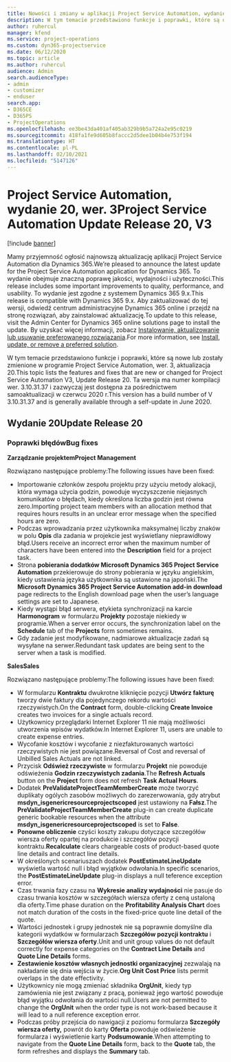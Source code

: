 ```yaml
---
title: Nowości i zmiany w aplikacji Project Service Automation, wydanie 20, wer. 3
description: W tym temacie przedstawiono funkcje i poprawki, które są dostępne w programie Project Service Automation, aktualizacja 20, wer. 3
author: ruhercul
manager: kfend
ms.service: project-operations
ms.custom: dyn365-projectservice
ms.date: 06/12/2020
ms.topic: article
ms.author: ruhercul
audience: Admin
search.audienceType:
- admin
- customizer
- enduser
search.app:
- D365CE
- D365PS
- ProjectOperations
ms.openlocfilehash: ee3be43da401af405ab329b9b5a724a2e95c0219
ms.sourcegitcommit: 418fa1fe9d605b8faccc2d5dee1b04b4e753f194
ms.translationtype: HT
ms.contentlocale: pl-PL
ms.lasthandoff: 02/10/2021
ms.locfileid: "5147126"
---
```

# <a name="project-service-automation-update-release-20-v3"></a><span data-ttu-id="e453f-103">Project Service Automation, wydanie 20, wer. 3</span><span class="sxs-lookup"><span data-stu-id="e453f-103">Project Service Automation Update Release 20, V3</span></span>

[!include [banner](../includes/psa-now-project-operations.md)]

<span data-ttu-id="e453f-104">Mamy przyjemność ogłosić najnowszą aktualizację aplikacji Project Service Automation dla Dynamics 365.</span><span class="sxs-lookup"><span data-stu-id="e453f-104">We’re pleased to announce the latest update for the Project Service Automation application for Dynamics 365.</span></span> <span data-ttu-id="e453f-105">To wydanie obejmuje znaczną poprawę jakości, wydajności i użyteczności.</span><span class="sxs-lookup"><span data-stu-id="e453f-105">This release includes some important improvements to quality, performance, and usability.</span></span> <span data-ttu-id="e453f-106">To wydanie jest zgodne z systemem Dynamics 365 9.x.</span><span class="sxs-lookup"><span data-stu-id="e453f-106">This release is compatible with Dynamics 365 9.x.</span></span> <span data-ttu-id="e453f-107">Aby zaktualizować do tej wersji, odwiedź centrum administracyjne Dynamics 365 online i przejdź na stronę rozwiązań, aby zainstalować aktualizację.</span><span class="sxs-lookup"><span data-stu-id="e453f-107">To update to this release, visit the Admin Center for Dynamics 365 online solutions page to install the update.</span></span> <span data-ttu-id="e453f-108">By uzyskać więcej informacji, zobacz [Instalowanie, aktualizowanie lub usuwanie preferowanego rozwiązania](https://docs.microsoft.com/power-platform/admin/install-remove-preferred-solution).</span><span class="sxs-lookup"><span data-stu-id="e453f-108">For more information, see [Install, update, or remove a preferred solution](https://docs.microsoft.com/power-platform/admin/install-remove-preferred-solution).</span></span>

<span data-ttu-id="e453f-109">W tym temacie przedstawiono funkcje i poprawki, które są nowe lub zostały zmienione w programie Project Service Automation, wer. 3, aktualizacja 20.</span><span class="sxs-lookup"><span data-stu-id="e453f-109">This topic lists the features and fixes that are new or changed for Project Service Automation V3, Update Release 20.</span></span> <span data-ttu-id="e453f-110">Ta wersja ma numer kompilacji wer. 3.10.31.37 i zazwyczaj jest dostępna za pośrednictwem samoaktualizacji w czerwcu 2020 r.</span><span class="sxs-lookup"><span data-stu-id="e453f-110">This version has a build number of V 3.10.31.37 and is generally available through a self-update in June 2020.</span></span>

## <a name="update-release-20"></a><span data-ttu-id="e453f-111">Wydanie 20</span><span class="sxs-lookup"><span data-stu-id="e453f-111">Update Release 20</span></span>

### <a name="bug-fixes"></a><span data-ttu-id="e453f-112">Poprawki błędów</span><span class="sxs-lookup"><span data-stu-id="e453f-112">Bug fixes</span></span>

<span data-ttu-id="e453f-113">**Zarządzanie projektem**</span><span class="sxs-lookup"><span data-stu-id="e453f-113">**Project Management**</span></span>

<span data-ttu-id="e453f-114">Rozwiązano następujące problemy:</span><span class="sxs-lookup"><span data-stu-id="e453f-114">The following issues have been fixed:</span></span>

- <span data-ttu-id="e453f-115">Importowanie członków zespołu projektu przy użyciu metody alokacji, która wymaga użycia godzin, powoduje wyczyszczenie niejasnych komunikatów o błędach, kiedy określona liczba godzin jest równa zero.</span><span class="sxs-lookup"><span data-stu-id="e453f-115">Importing project team members with an allocation method that requires hours results in an unclear error message when the specified hours are zero.</span></span>
- <span data-ttu-id="e453f-116">Podczas wprowadzania przez użytkownika maksymalnej liczby znaków w polu **Opis** dla zadania w projekcie jest wyświetlany nieprawidłowy błąd.</span><span class="sxs-lookup"><span data-stu-id="e453f-116">Users receive an incorrect error when the maximum number of characters have been entered into the **Description** field for a project task.</span></span>
- <span data-ttu-id="e453f-117">Strona **pobierania dodatków Microsoft Dynamics 365 Project Service Automation** przekierowuje do strony pobierania w języku angielskim, kiedy ustawienia języka użytkownika są ustawione na japoński.</span><span class="sxs-lookup"><span data-stu-id="e453f-117">The **Microsoft Dynamics 365 Project Service Automation add-in download** page redirects to the English download page when the user’s language settings are set to Japanese.</span></span>
- <span data-ttu-id="e453f-118">Kiedy wystąpi błąd serwera, etykieta synchronizacji na karcie **Harmonogram** w formularzu **Projekty** pozostaje niekiedy w programie.</span><span class="sxs-lookup"><span data-stu-id="e453f-118">When a server error occurs, the synchronization label on the **Schedule** tab of the **Projects** form sometimes remains.</span></span>
- <span data-ttu-id="e453f-119">Gdy zadanie jest modyfikowane, nadmiarowe aktualizacje zadań są wysyłane na serwer.</span><span class="sxs-lookup"><span data-stu-id="e453f-119">Redundant task updates are being sent to the server when a task is modified.</span></span>

<span data-ttu-id="e453f-120">**Sales**</span><span class="sxs-lookup"><span data-stu-id="e453f-120">**Sales**</span></span>

<span data-ttu-id="e453f-121">Rozwiązano następujące problemy:</span><span class="sxs-lookup"><span data-stu-id="e453f-121">The following issues have been fixed:</span></span>

- <span data-ttu-id="e453f-122">W formularzu **Kontraktu** dwukrotne kliknięcie pozycji **Utwórz fakturę** tworzy dwie faktury dla pojedynczego rekordu wartości rzeczywistych.</span><span class="sxs-lookup"><span data-stu-id="e453f-122">On the **Contract** form, double-clicking **Create Invoice** creates two invoices for a single actuals record.</span></span>
- <span data-ttu-id="e453f-123">Użytkownicy przeglądarki Internet Explorer 11 nie mają możliwości utworzenia wpisów wydatków.</span><span class="sxs-lookup"><span data-stu-id="e453f-123">In Internet Explorer 11, users are unable to create expense entries.</span></span>
- <span data-ttu-id="e453f-124">Wycofanie kosztów i wycofanie z niezfakturowanych wartości rzeczywistych nie jest powiązane.</span><span class="sxs-lookup"><span data-stu-id="e453f-124">Reversal of Cost and reversal of Unbilled Sales Actuals are not linked.</span></span>
- <span data-ttu-id="e453f-125">Przycisk **Odśwież rzeczywiste** w formularzu **Projekt** nie powoduje odświeżenia **Godzin rzeczywistych zadania**.</span><span class="sxs-lookup"><span data-stu-id="e453f-125">The **Refresh Actuals** button on the **Project** form does not refresh **Task Actual Hours**.</span></span>
- <span data-ttu-id="e453f-126">Dodatek **PreValidateProjectTeamMemberCreate** może tworzyć duplikaty ogólych zasobów możliwych do zarezerwowania, gdy atrybut **msdyn_isgenericresourceprojectscoped** jest ustawiony na **Fałsz**.</span><span class="sxs-lookup"><span data-stu-id="e453f-126">The **PreValidateProjectTeamMemberCreate** plug-in can create duplicate generic bookable resources when the attribute **msdyn_isgenericresourceprojectscoped** is set to **False**.</span></span>
- <span data-ttu-id="e453f-127">**Ponowne obliczenie** czyści koszty zakupu dotyczące szczegółów wiersza oferty opartej na produkcie i szczegółów pozycji kontraktu.</span><span class="sxs-lookup"><span data-stu-id="e453f-127">**Recalculate** clears chargeable costs of product-based quote line details and contract line details.</span></span>
- <span data-ttu-id="e453f-128">W określonych scenariuszach dodatek **PostEstimateLineUpdate** wyświetla wartość null i błąd wyjątków odwołania.</span><span class="sxs-lookup"><span data-stu-id="e453f-128">In specific scenarios, the **PostEstimateLineUpdate** plug-in displays a null teference exception error.</span></span>
- <span data-ttu-id="e453f-129">Czas trwania fazy czasu na **Wykresie analizy wydajności** nie pasuje do czasu trwania kosztów w szczegółach wiersza oferty z ceną ustaloną dla oferty.</span><span class="sxs-lookup"><span data-stu-id="e453f-129">Time phase duration on the **Profitability Analysis Chart** does not match duration of the costs in the fixed-price quote line detail of the quote.</span></span>
- <span data-ttu-id="e453f-130">Wartości jednostek i grupy jednostek nie są poprawnie domyślne dla kategorii wydatków w formularzach **Szczegółów pozycji kontraktu** i **Szczegółów wiersza oferty**.</span><span class="sxs-lookup"><span data-stu-id="e453f-130">Unit and unit group values do not default correctly for expense categories on the **Contract Line Details** and **Quote Line Details** forms.</span></span>
- <span data-ttu-id="e453f-131">**Zestawienie kosztów własnych jednostki organizacyjnej** zezwalają na nakładanie się dnia wejścia w życie.</span><span class="sxs-lookup"><span data-stu-id="e453f-131">**Org Unit Cost Price** lists permit overlaps in the date effectivity.</span></span>
- <span data-ttu-id="e453f-132">Użytkownicy nie mogą zmieniać składnika **OrgUnit**, kiedy typ zamówienia nie jest związany z pracą, ponieważ jego wartość powoduje błąd wyjątku odwołania do wartości null.</span><span class="sxs-lookup"><span data-stu-id="e453f-132">Users are not permitted to change the **OrgUnit** when the order type is not work-based because it will lead to a null reference exception error.</span></span>
- <span data-ttu-id="e453f-133">Podczas próby przejścia do nawigacji z poziomu formularza **Szczegóły wiersza oferty,** powrót do karty **Oferta** powoduje odświeżenie formularza i wyświetlenie karty **Podsumowanie**.</span><span class="sxs-lookup"><span data-stu-id="e453f-133">When attempting to navigate from the **Quote Line Details** form, back to the **Quote** tab, the form refreshes and displays the **Summary** tab.</span></span>

